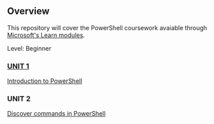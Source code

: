 ## Overview 

This repository will cover the PowerShell coursework avaiable through 
[Microsoft's Learn modules](https://docs.microsoft.com/en-us/learn/browse/?terms=powershell&levels=beginner).

Level: Beginner 

### [UNIT 1](docs/UNIT1.md)
[Introduction to PowerShell](https://docs.microsoft.com/en-us/learn/modules/introduction-to-powershell/)



### UNIT 2 
[Discover commands in PowerShell](https://docs.microsoft.com/en-us/learn/modules/discover-commands/)